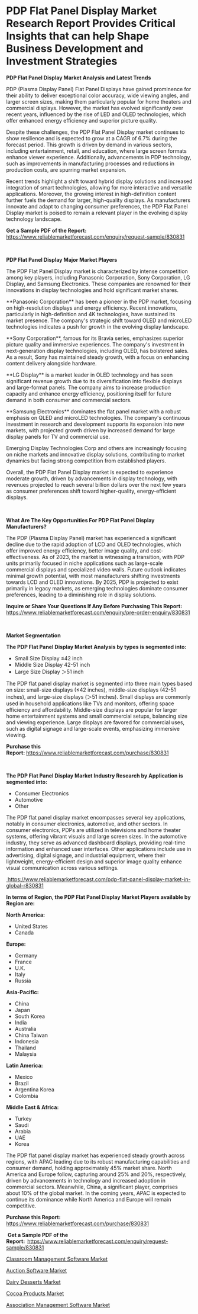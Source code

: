 <p><h1>PDP Flat Panel Display Market Research Report Provides Critical Insights that can help Shape Business Development and Investment Strategies</h1></p><p><strong>PDP Flat Panel Display Market Analysis and Latest Trends</strong></p>
<p><p>PDP (Plasma Display Panel) Flat Panel Displays have gained prominence for their ability to deliver exceptional color accuracy, wide viewing angles, and larger screen sizes, making them particularly popular for home theaters and commercial displays. However, the market has evolved significantly over recent years, influenced by the rise of LED and OLED technologies, which offer enhanced energy efficiency and superior picture quality.</p><p>Despite these challenges, the PDP Flat Panel Display market continues to show resilience and is expected to grow at a CAGR of 6.7% during the forecast period. This growth is driven by demand in various sectors, including entertainment, retail, and education, where large screen formats enhance viewer experience. Additionally, advancements in PDP technology, such as improvements in manufacturing processes and reductions in production costs, are spurring market expansion.</p><p>Recent trends highlight a shift toward hybrid display solutions and increased integration of smart technologies, allowing for more interactive and versatile applications. Moreover, the growing interest in high-definition content further fuels the demand for larger, high-quality displays. As manufacturers innovate and adapt to changing consumer preferences, the PDP Flat Panel Display market is poised to remain a relevant player in the evolving display technology landscape.</p></p>
<p><strong>Get a Sample PDF of the Report:&nbsp;</strong> <a href="https://www.reliablemarketforecast.com/enquiry/request-sample/830831?utm_campaign=1134&utm_medium=2&utm_source=Github&utm_content=ia&utm_term=08102024&utm_id=pdp-flat-panel-display">https://www.reliablemarketforecast.com/enquiry/request-sample/830831</a></p>
<p>&nbsp;</p>
<p><strong>PDP Flat Panel Display Major Market Players</strong></p>
<p><p>The PDP Flat Panel Display market is characterized by intense competition among key players, including Panasonic Corporation, Sony Corporation, LG Display, and Samsung Electronics. These companies are renowned for their innovations in display technologies and hold significant market shares.</p><p>**Panasonic Corporation** has been a pioneer in the PDP market, focusing on high-resolution displays and energy efficiency. Recent innovations, particularly in high-definition and 4K technologies, have sustained its market presence. The company's strategic shift toward OLED and microLED technologies indicates a push for growth in the evolving display landscape.</p><p>**Sony Corporation**, famous for its Bravia series, emphasizes superior picture quality and immersive experiences. The company's investment in next-generation display technologies, including OLED, has bolstered sales. As a result, Sony has maintained steady growth, with a focus on enhancing content delivery alongside hardware.</p><p>**LG Display** is a market leader in OLED technology and has seen significant revenue growth due to its diversification into flexible displays and large-format panels. The company aims to increase production capacity and enhance energy efficiency, positioning itself for future demand in both consumer and commercial sectors.</p><p>**Samsung Electronics** dominates the flat panel market with a robust emphasis on QLED and microLED technologies. The company's continuous investment in research and development supports its expansion into new markets, with projected growth driven by increased demand for large display panels for TV and commercial use.</p><p>Emerging Display Technologies Corp and others are increasingly focusing on niche markets and innovative display solutions, contributing to market dynamics but facing strong competition from established players.</p><p>Overall, the PDP Flat Panel Display market is expected to experience moderate growth, driven by advancements in display technology, with revenues projected to reach several billion dollars over the next few years as consumer preferences shift toward higher-quality, energy-efficient displays.</p></p>
<p>&nbsp;</p>
<p><strong>What Are The Key Opportunities For PDP Flat Panel Display Manufacturers?</strong></p>
<p><p>The PDP (Plasma Display Panel) market has experienced a significant decline due to the rapid adoption of LCD and OLED technologies, which offer improved energy efficiency, better image quality, and cost-effectiveness. As of 2023, the market is witnessing a transition, with PDP units primarily focused in niche applications such as large-scale commercial displays and specialized video walls. Future outlook indicates minimal growth potential, with most manufacturers shifting investments towards LCD and OLED innovations. By 2025, PDP is projected to exist primarily in legacy markets, as emerging technologies dominate consumer preferences, leading to a diminishing role in display solutions.</p></p>
<p><strong>Inquire or Share Your Questions If Any Before Purchasing This Report:</strong> <a href="https://www.reliablemarketforecast.com/enquiry/pre-order-enquiry/830831?utm_campaign=1134&utm_medium=2&utm_source=Github&utm_content=ia&utm_term=08102024&utm_id=pdp-flat-panel-display">https://www.reliablemarketforecast.com/enquiry/pre-order-enquiry/830831</a></p>
<p>&nbsp;</p>
<p><strong>Market Segmentation</strong></p>
<p><strong>The PDP Flat Panel Display Market Analysis by types is segmented into:</strong></p>
<p><ul><li>Small Size Display ≤42 inch</li><li>Middle Size Display 42-51 inch</li><li>Large Size Display ＞51 inch</li></ul></p>
<p><p>The PDP flat panel display market is segmented into three main types based on size: small-size displays (≤42 inches), middle-size displays (42-51 inches), and large-size displays (＞51 inches). Small displays are commonly used in household applications like TVs and monitors, offering space efficiency and affordability. Middle-size displays are popular for larger home entertainment systems and small commercial setups, balancing size and viewing experience. Large displays are favored for commercial uses, such as digital signage and large-scale events, emphasizing immersive viewing.</p></p>
<p><strong>Purchase this Report:&nbsp;</strong><a href="https://www.reliablemarketforecast.com/purchase/830831?utm_campaign=1134&utm_medium=2&utm_source=Github&utm_content=ia&utm_term=08102024&utm_id=pdp-flat-panel-display">https://www.reliablemarketforecast.com/purchase/830831</a></p>
<p>&nbsp;</p>
<p><strong>The PDP Flat Panel Display Market Industry Research by Application is segmented into:</strong></p>
<p><ul><li>Consumer Electronics</li><li>Automotive</li><li>Other</li></ul></p>
<p><p>The PDP flat panel display market encompasses several key applications, notably in consumer electronics, automotive, and other sectors. In consumer electronics, PDPs are utilized in televisions and home theater systems, offering vibrant visuals and large screen sizes. In the automotive industry, they serve as advanced dashboard displays, providing real-time information and enhanced user interfaces. Other applications include use in advertising, digital signage, and industrial equipment, where their lightweight, energy-efficient design and superior image quality enhance visual communication across various settings.</p></p>
<p><a href="https://www.reliablemarketforecast.com/pdp-flat-panel-display-market-in-global-r830831?utm_campaign=1134&utm_medium=2&utm_source=Github&utm_content=ia&utm_term=08102024&utm_id=pdp-flat-panel-display">&nbsp;https://www.reliablemarketforecast.com/pdp-flat-panel-display-market-in-global-r830831</a></p>
<p><strong>In terms of Region, the PDP Flat Panel Display Market Players available by Region are:</strong></p>
<p>
    <p> <strong> North America: </strong>
        <ul>
            <li>United States</li>
            <li>Canada</li>
        </ul>
        </p> 
    <p> <strong> Europe: </strong>
        <ul>
            <li>Germany</li>
            <li>France</li>
            <li>U.K.</li>
            <li>Italy</li>
            <li>Russia</li>
        </ul>
        </p> 
    <p> <strong> Asia-Pacific: </strong>
        <ul>
            <li>China</li>
            <li>Japan</li>
            <li>South Korea</li>
            <li>India</li>
            <li>Australia</li>
            <li>China Taiwan</li>
            <li>Indonesia</li>
            <li>Thailand</li>
            <li>Malaysia</li>
        </ul>
        </p> 
    <p> <strong> Latin America: </strong>
        <ul>
            <li>Mexico</li>
            <li>Brazil</li>
            <li>Argentina Korea</li>
            <li>Colombia</li>
        </ul>
        </p> 
    <p> <strong> Middle East & Africa: </strong>
        <ul>
            <li>Turkey</li>
            <li>Saudi</li>
            <li>Arabia</li>
            <li>UAE</li>
            <li>Korea</li>
        </ul>
    </p>
    </p>
<p><p>The PDP flat panel display market has experienced steady growth across regions, with APAC leading due to its robust manufacturing capabilities and consumer demand, holding approximately 45% market share. North America and Europe follow, capturing around 25% and 20%, respectively, driven by advancements in technology and increased adoption in commercial sectors. Meanwhile, China, a significant player, comprises about 10% of the global market. In the coming years, APAC is expected to continue its dominance while North America and Europe will remain competitive.</p></p>
<p><strong>Purchase this Report: </strong><a href="https://www.reliablemarketforecast.com/purchase/830831?utm_campaign=1134&utm_medium=2&utm_source=Github&utm_content=ia&utm_term=08102024&utm_id=pdp-flat-panel-display">https://www.reliablemarketforecast.com/purchase/830831</a></p>
<p>&nbsp;<strong>Get a Sample PDF of the Report:&nbsp;&nbsp;</strong><a href="https://www.reliablemarketforecast.com/enquiry/request-sample/830831?utm_campaign=1134&utm_medium=2&utm_source=Github&utm_content=ia&utm_term=08102024&utm_id=pdp-flat-panel-display">https://www.reliablemarketforecast.com/enquiry/request-sample/830831</a></p>
<p><strong></strong></p>
<p><p><a href="https://www.linkedin.com/pulse/global-classroom-management-software-market-trends-v5sne?utm_campaign=1134&utm_medium=2&utm_source=Github&utm_content=ia&utm_term=08102024&utm_id=pdp-flat-panel-display">Classroom Management Software Market</a></p><p><a href="https://www.linkedin.com/pulse/auction-software-market-global-regional-analysis-2024-2031-zifhe?utm_campaign=1134&utm_medium=2&utm_source=Github&utm_content=ia&utm_term=08102024&utm_id=pdp-flat-panel-display">Auction Software Market</a></p><p><a href="https://issuu.com/reportprime-2/docs/dairy-desserts-market-size-2030.ppt_f2994ab0b272b2?utm_campaign=1134&utm_medium=2&utm_source=Github&utm_content=ia&utm_term=08102024&utm_id=pdp-flat-panel-display">Dairy Desserts Market</a></p><p><a href="https://issuu.com/reportprime-2/docs/cocoa-products-market-size-2030.pptx?utm_campaign=1134&utm_medium=2&utm_source=Github&utm_content=ia&utm_term=08102024&utm_id=pdp-flat-panel-display">Cocoa Products Market</a></p><p><a href="https://www.linkedin.com/pulse/association-management-software-market-trends-focusing-insight-yuvpf?utm_campaign=1134&utm_medium=2&utm_source=Github&utm_content=ia&utm_term=08102024&utm_id=pdp-flat-panel-display">Association Management Software Market</a></p></p>